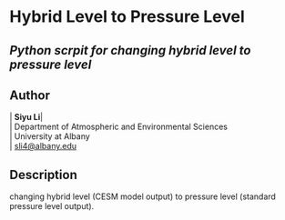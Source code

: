 
**Hybrid Level to Pressure Level**
================

*Python scrpit for changing hybrid level to pressure level*
----------


Author
--------------
| **Siyu Li**| <br />
| Department of Atmospheric and Environmental Sciences <br />
| University at Albany <br />
| sli4@albany.edu <br />


Description
--------------
changing hybrid level (CESM model output) to pressure level (standard pressure level output).
